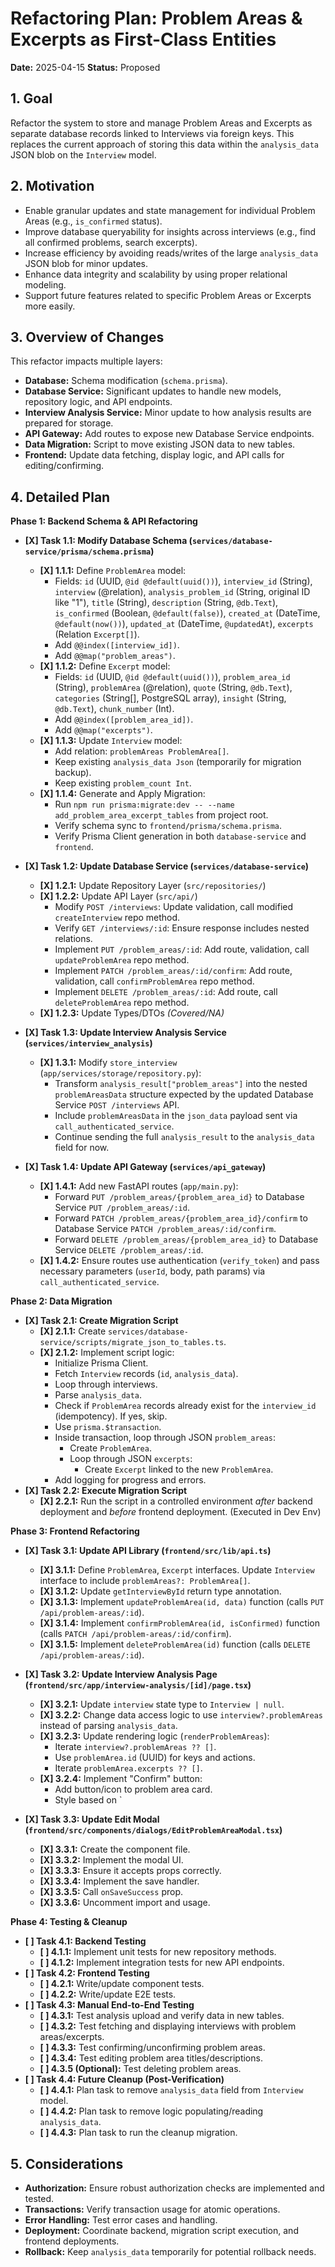 # Refactoring Plan: Problem Areas & Excerpts as First-Class Entities

**Date:** 2025-04-15
**Status:** Proposed

## 1. Goal

Refactor the system to store and manage Problem Areas and Excerpts as separate database records linked to Interviews via foreign keys. This replaces the current approach of storing this data within the `analysis_data` JSON blob on the `Interview` model.

## 2. Motivation

*   Enable granular updates and state management for individual Problem Areas (e.g., `is_confirmed` status).
*   Improve database queryability for insights across interviews (e.g., find all confirmed problems, search excerpts).
*   Increase efficiency by avoiding reads/writes of the large `analysis_data` JSON blob for minor updates.
*   Enhance data integrity and scalability by using proper relational modeling.
*   Support future features related to specific Problem Areas or Excerpts more easily.

## 3. Overview of Changes

This refactor impacts multiple layers:

*   **Database:** Schema modification (`schema.prisma`).
*   **Database Service:** Significant updates to handle new models, repository logic, and API endpoints.
*   **Interview Analysis Service:** Minor update to how analysis results are prepared for storage.
*   **API Gateway:** Add routes to expose new Database Service endpoints.
*   **Data Migration:** Script to move existing JSON data to new tables.
*   **Frontend:** Update data fetching, display logic, and API calls for editing/confirming.

## 4. Detailed Plan

**Phase 1: Backend Schema & API Refactoring**

*   **[X] Task 1.1: Modify Database Schema (`services/database-service/prisma/schema.prisma`)**
    *   **[X] 1.1.1:** Define `ProblemArea` model:
        *   Fields: `id` (UUID, `@id @default(uuid())`), `interview_id` (String), `interview` (@relation), `analysis_problem_id` (String, original ID like "1"), `title` (String), `description` (String, `@db.Text`), `is_confirmed` (Boolean, `@default(false)`), `created_at` (DateTime, `@default(now())`), `updated_at` (DateTime, `@updatedAt`), `excerpts` (Relation `Excerpt[]`).
        *   Add `@@index([interview_id])`.
        *   Add `@@map("problem_areas")`.
    *   **[X] 1.1.2:** Define `Excerpt` model:
        *   Fields: `id` (UUID, `@id @default(uuid())`), `problem_area_id` (String), `problemArea` (@relation), `quote` (String, `@db.Text`), `categories` (String[], PostgreSQL array), `insight` (String, `@db.Text`), `chunk_number` (Int).
        *   Add `@@index([problem_area_id])`.
        *   Add `@@map("excerpts")`.
    *   **[X] 1.1.3:** Update `Interview` model:
        *   Add relation: `problemAreas ProblemArea[]`.
        *   Keep existing `analysis_data Json` (temporarily for migration backup).
        *   Keep existing `problem_count Int`.
    *   **[X] 1.1.4:** Generate and Apply Migration:
        *   Run `npm run prisma:migrate:dev -- --name add_problem_area_excerpt_tables` from project root.
        *   Verify schema sync to `frontend/prisma/schema.prisma`.
        *   Verify Prisma Client generation in both `database-service` and `frontend`.

*   **[X] Task 1.2: Update Database Service (`services/database-service`)**
    *   **[X] 1.2.1:** Update Repository Layer (`src/repositories/`)
    *   **[X] 1.2.2:** Update API Layer (`src/api/`) 
        *   Modify `POST /interviews`: Update validation, call modified `createInterview` repo method.
        *   Verify `GET /interviews/:id`: Ensure response includes nested relations.
        *   Implement `PUT /problem_areas/:id`: Add route, validation, call `updateProblemArea` repo method.
        *   Implement `PATCH /problem_areas/:id/confirm`: Add route, validation, call `confirmProblemArea` repo method.
        *   Implement `DELETE /problem_areas/:id`: Add route, call `deleteProblemArea` repo method.
    *   **[X] 1.2.3:** Update Types/DTOs *(Covered/NA)*

*   **[X] Task 1.3: Update Interview Analysis Service (`services/interview_analysis`)**
    *   **[X] 1.3.1:** Modify `store_interview` (`app/services/storage/repository.py`):
        *   Transform `analysis_result["problem_areas"]` into the nested `problemAreasData` structure expected by the updated Database Service `POST /interviews` API.
        *   Include `problemAreasData` in the `json_data` payload sent via `call_authenticated_service`.
        *   Continue sending the full `analysis_result` to the `analysis_data` field for now.

*   **[X] Task 1.4: Update API Gateway (`services/api_gateway`)**
    *   **[X] 1.4.1:** Add new FastAPI routes (`app/main.py`):
        *   Forward `PUT /problem_areas/{problem_area_id}` to Database Service `PUT /problem_areas/:id`.
        *   Forward `PATCH /problem_areas/{problem_area_id}/confirm` to Database Service `PATCH /problem_areas/:id/confirm`.
        *   Forward `DELETE /problem_areas/{problem_area_id}` to Database Service `DELETE /problem_areas/:id`.
    *   **[X] 1.4.2:** Ensure routes use authentication (`verify_token`) and pass necessary parameters (`userId`, body, path params) via `call_authenticated_service`.

**Phase 2: Data Migration**

*   **[X] Task 2.1: Create Migration Script**
    *   **[X] 2.1.1:** Create `services/database-service/scripts/migrate_json_to_tables.ts`.
    *   **[X] 2.1.2:** Implement script logic:
        *   Initialize Prisma Client.
        *   Fetch `Interview` records (`id`, `analysis_data`).
        *   Loop through interviews.
        *   Parse `analysis_data`.
        *   Check if `ProblemArea` records already exist for the `interview_id` (idempotency). If yes, skip.
        *   Use `prisma.$transaction`.
        *   Inside transaction, loop through JSON `problem_areas`:
            *   Create `ProblemArea`.
            *   Loop through JSON `excerpts`:
                *   Create `Excerpt` linked to the new `ProblemArea`.
        *   Add logging for progress and errors.
*   **[X] Task 2.2: Execute Migration Script**
    *   **[X] 2.2.1:** Run the script in a controlled environment *after* backend deployment and *before* frontend deployment. (Executed in Dev Env)

**Phase 3: Frontend Refactoring**

*   **[X] Task 3.1: Update API Library (`frontend/src/lib/api.ts`)**
    *   **[X] 3.1.1:** Define `ProblemArea`, `Excerpt` interfaces. Update `Interview` interface to include `problemAreas?: ProblemArea[]`.
    *   **[X] 3.1.2:** Update `getInterviewById` return type annotation.
    *   **[X] 3.1.3:** Implement `updateProblemArea(id, data)` function (calls `PUT /api/problem-areas/:id`).
    *   **[X] 3.1.4:** Implement `confirmProblemArea(id, isConfirmed)` function (calls `PATCH /api/problem-areas/:id/confirm`).
    *   **[X] 3.1.5:** Implement `deleteProblemArea(id)` function (calls `DELETE /api/problem-areas/:id`).

*   **[X] Task 3.2: Update Interview Analysis Page (`frontend/src/app/interview-analysis/[id]/page.tsx`)**
    *   **[X] 3.2.1:** Update `interview` state type to `Interview | null`.
    *   **[X] 3.2.2:** Change data access logic to use `interview?.problemAreas` instead of parsing `analysis_data`.
    *   **[X] 3.2.3:** Update rendering logic (`renderProblemAreas`):
        *   Iterate `interview?.problemAreas ?? []`.
        *   Use `problemArea.id` (UUID) for keys and actions.
        *   Iterate `problemArea.excerpts ?? []`.
    *   **[X] 3.2.4:** Implement "Confirm" button:
        *   Add button/icon to problem area card.
        *   Style based on `

*   **[X] Task 3.3: Update Edit Modal (`frontend/src/components/dialogs/EditProblemAreaModal.tsx`)**
    *   **[X] 3.3.1:** Create the component file.
    *   **[X] 3.3.2:** Implement the modal UI.
    *   **[X] 3.3.3:** Ensure it accepts props correctly.
    *   **[X] 3.3.4:** Implement the save handler.
    *   **[X] 3.3.5:** Call `onSaveSuccess` prop.
    *   **[X] 3.3.6:** Uncomment import and usage.

**Phase 4: Testing & Cleanup**

*   **[ ] Task 4.1: Backend Testing**
    *   **[ ] 4.1.1:** Implement unit tests for new repository methods.
    *   **[ ] 4.1.2:** Implement integration tests for new API endpoints.
*   **[ ] Task 4.2: Frontend Testing**
    *   **[ ] 4.2.1:** Write/update component tests.
    *   **[ ] 4.2.2:** Write/update E2E tests.
*   **[ ] Task 4.3: Manual End-to-End Testing**
    *   **[ ] 4.3.1:** Test analysis upload and verify data in new tables.
    *   **[ ] 4.3.2:** Test fetching and displaying interviews with problem areas/excerpts.
    *   **[ ] 4.3.3:** Test confirming/unconfirming problem areas.
    *   **[ ] 4.3.4:** Test editing problem area titles/descriptions.
    *   **[ ] 4.3.5 (Optional):** Test deleting problem areas.
*   **[ ] Task 4.4: Future Cleanup (Post-Verification)**
    *   **[ ] 4.4.1:** Plan task to remove `analysis_data` field from `Interview` model.
    *   **[ ] 4.4.2:** Plan task to remove logic populating/reading `analysis_data`.
    *   **[ ] 4.4.3:** Plan task to run the cleanup migration.

## 5. Considerations

*   **Authorization:** Ensure robust authorization checks are implemented and tested.
*   **Transactions:** Verify transaction usage for atomic operations.
*   **Error Handling:** Test error cases and handling.
*   **Deployment:** Coordinate backend, migration script execution, and frontend deployments.
*   **Rollback:** Keep `analysis_data` temporarily for potential rollback needs.
